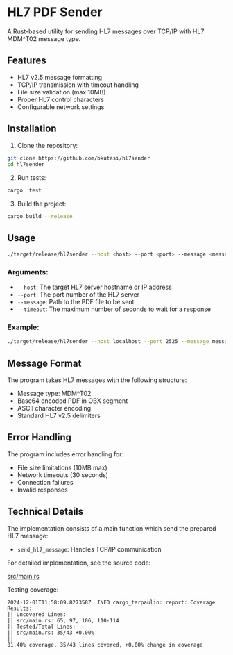 # HL7 PDF Sender

A Rust-based utility for sending HL7 messages over TCP/IP with HL7 MDM^T02 message type.

## Features

- HL7 v2.5 message formatting
- TCP/IP transmission with timeout handling
- File size validation (max 10MB)
- Proper HL7 control characters
- Configurable network settings

## Installation

1. Clone the repository:

```bash
git clone https://github.com/bkutasi/hl7sender
cd hl7sender
```
2. Run tests:
```bash	
cargo  test
```

3. Build the project:

```bash
cargo build --release
```

## Usage

```bash
./target/release/hl7sender --host <host> --port <port> --message <message> --timeout <timeout>
```

### Arguments:
- `--host`: The target HL7 server hostname or IP address
- `--port`: The port number of the HL7 server
- `--message`: Path to the PDF file to be sent
- `--timeout`: The maximum number of seconds to wait for a response

### Example:

```bash
./target/release/hl7sender --host localhost --port 2525 --message message.hl7 --timeout 60
```


## Message Format

The program takes HL7 messages with the following structure:
- Message type: MDM^T02
- Base64 encoded PDF in OBX segment
- ASCII character encoding
- Standard HL7 v2.5 delimiters

## Error Handling

The program includes error handling for:
- File size limitations (10MB max)
- Network timeouts (30 seconds)
- Connection failures
- Invalid responses

## Technical Details

The implementation consists of a main function which send the prepared HL7 message:
- `send_hl7_message`: Handles TCP/IP communication

For detailed implementation, see the source code:

[src/main.rs](src/main.rs)

Testing coverage:

```
2024-12-01T11:58:09.827358Z  INFO cargo_tarpaulin::report: Coverage Results:
|| Uncovered Lines:
|| src/main.rs: 65, 97, 106, 110-114
|| Tested/Total Lines:
|| src/main.rs: 35/43 +0.00%
|| 
81.40% coverage, 35/43 lines covered, +0.00% change in coverage
```

